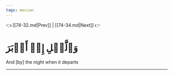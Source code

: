 ```yaml
---
tags: meccan
---
```


👈 [[74-32.md|Prev]] | [[74-34.md|Next]] 👉

# وَٱلَّيۡلِ إِذۡ أَدۡبَرَ

And [by] the night when it departs

---

